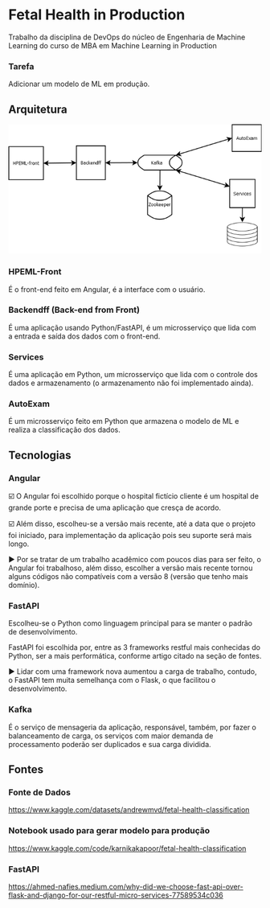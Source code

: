 # Fetal Health in Production
Trabalho da disciplina de DevOps do núcleo de Engenharia de Machine Learning do curso de MBA em Machine Learning in Production

### Tarefa
Adicionar um modelo de ML em produção.

## Arquitetura

![](diagrams/arquitetura.png)

### HPEML-Front

É o front-end feito em Angular, é a interface com o usuário.

### Backendff (Back-end from Front)

É uma aplicação usando Python/FastAPI, é um microsserviço que lida com a entrada e saída dos dados com o front-end.

### Services

É uma aplicação em Python, um microsserviço que lida com o controle dos dados e armazenamento (o armazenamento não foi implementado ainda).

### AutoExam

É um microsserviço feito em Python que armazena o modelo de ML e realiza a classificação dos dados.

## Tecnologias

### Angular

:ballot_box_with_check: O Angular foi escolhido porque o hospital fictício cliente é um hospital de grande porte e precisa de uma aplicação que cresça de acordo.

:ballot_box_with_check: Além disso, escolheu-se a versão mais recente, até a data que o projeto foi iniciado, para implementação da aplicação pois seu suporte será mais longo.

:arrow_forward: Por se tratar de um trabalho acadêmico com poucos dias para ser feito, o Angular foi trabalhoso, além disso, escolher a versão mais recente tornou alguns códigos não compatíveis com a versão 8 (versão que tenho mais domínio).

### FastAPI

Escolheu-se o Python como linguagem principal para se manter o padrão de desenvolvimento.

FastAPI foi escolhida por, entre as 3 frameworks restful mais conhecidas do Python, ser a mais performática, conforme artigo citado na seção de fontes.

:arrow_forward: Lidar com uma framework nova aumentou a carga de trabalho, contudo, o FastAPI tem muita semelhança com o Flask, o que facilitou o desenvolvimento.

### Kafka

É o serviço de mensageria da aplicação, responsável, também, por fazer o balanceamento de carga, os serviços com maior demanda de processamento poderão ser duplicados e sua carga dividida.



## Fontes
### Fonte de Dados
<https://www.kaggle.com/datasets/andrewmvd/fetal-health-classification>
### Notebook usado para gerar modelo para produção
<https://www.kaggle.com/code/karnikakapoor/fetal-health-classification>
### FastAPI
<https://ahmed-nafies.medium.com/why-did-we-choose-fast-api-over-flask-and-django-for-our-restful-micro-services-77589534c036>